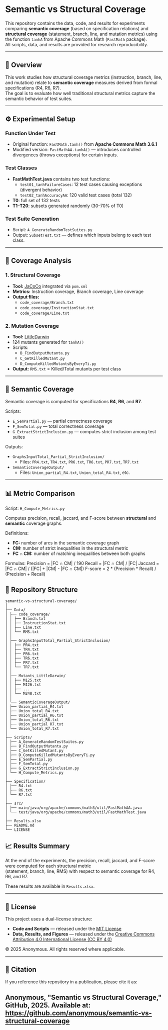 # Semantic vs Structural Coverage

This repository contains the data, code, and results for experiments comparing **semantic coverage** (based on specification relations) and **structural coverage** (statement, branch, line, and mutation metrics) using the function `tanhA` from Apache Commons Math (`FastMath` package).  
All scripts, data, and results are provided for research reproducibility.

---

## 📘 Overview

This work studies how structural coverage metrics (instruction, branch, line, and mutation) relate to **semantic coverage** measures derived from formal specifications (R4, R6, R7).  
The goal is to evaluate how well traditional structural metrics capture the semantic behavior of test suites.

---

## ⚙️ Experimental Setup

### Function Under Test
- Original function: `FastMath.tanh()` from **Apache Commons Math 3.6.1**  
- Modified version: `FastMathAA.tanhA()` — introduces controlled divergences (throws exceptions) for certain inputs.

### Test Classes
- **FastMathTest.java** contains two test functions:
  - `test01_tanhFailureCases`: 12 test cases causing exceptions (divergent behavior)
  - `test02_tanhAccuracyAA`: 120 valid test cases (total 132)
- **T0**: full set of 132 tests  
- **T1–T20**: subsets generated randomly (30–70% of T0)

### Test Suite Generation
- Script: `A_GenerateRandomTestSuites.py`  
- Output: `SubsetTest.txt` — defines which inputs belong to each test class.

---

## 🧪 Coverage Analysis

### 1. Structural Coverage
- **Tool:** [JaCoCo](https://www.jacoco.org/jacoco/) integrated via `pom.xml`  
- **Metrics:** Instruction coverage, Branch coverage, Line coverage  
- **Output files:**  
  - `code_coverage/Branch.txt`  
  - `code_coverage/InstructionStat.txt`  
  - `code_coverage/Line.txt`

### 2. Mutation Coverage
- **Tool:** [LittleDarwin](https://github.com/alipour/littledarwin)  
- 124 mutants generated for `tanhA()`  
- Scripts:
  - `B_FindOutputMutanta.py`
  - `C_GetKilledMutant.py`
  - `D_ComputeKilledMutantsByEveryTi.py`
- **Output:** `RMS.txt` = Killed/Total mutants per test class

---

## 🧭 Semantic Coverage

Semantic coverage is computed for specifications **R4**, **R6**, and **R7**.

Scripts:
- `E_SemPartial.py` — partial correctness coverage  
- `F_SemTotal.py` — total correctness coverage  
- `G_ExtractStrictInclusion.py` — computes strict inclusion among test suites  

Outputs:
- `GraphsInputTotal_Partial_StrictInclusion/`  
  - Files: `PR4.txt`, `TR4.txt`, `PR6.txt`, `TR6.txt`, `PR7.txt`, `TR7.txt`  
- `SemanticCoverageOutput/`  
  - Files: `Union_partial_R4.txt`, `Union_total_R4.txt`, etc.

---

## 📊 Metric Comparison

Script: `H_Compute_Metrics.py`

Computes precision, recall, jaccard, and F-score between **structural** and **semantic** coverage graphs.

Definitions:

- **FC:** number of arcs in the semantic coverage graph  
- **CM:** number of strict inequalities in the structural metric  
- **FC ∩ CM:** number of matching inequalities between both graphs  

Formulas:
Precision = |FC ∩ CM| / 190
Recall = |FC ∩ CM| / |FC|
Jaccard = |FC ∩ CM| / (|FC| + |CM| - |FC ∩ CM|)
F-score = 2 * (Precision * Recall) / (Precision + Recall)

## 📂 Repository Structure
```
semantic-vs-structural-coverage/
│
├── Data/
│ ├── code_coverage/
│ │ ├── Branch.txt
│ │ ├── InstructionStat.txt
│ │ ├── Line.txt
│ │ └── RMS.txt
│ │
│ ├── GraphsInputTotal_Partial_StrictInclusion/
│ │ ├── PR4.txt
│ │ ├── TR4.txt
│ │ ├── PR6.txt
│ │ ├── TR6.txt
│ │ ├── PR7.txt
│ │ └── TR7.txt
│ │
│ ├── Mutants_LittleDarwin/
│ │ ├── M125.txt
│ │ ├── M126.txt
│ │ ├── ...
│ │ └── M248.txt
│ │
│ └── SemanticCoverageOutput/
│ ├── Union_partial_R4.txt
│ ├── Union_total_R4.txt
│ ├── Union_partial_R6.txt
│ ├── Union_total_R6.txt
│ ├── Union_partial_R7.txt
│ └── Union_total_R7.txt
│
├── Scripts/
│ ├── A_GenerateRandomTestSuites.py
│ ├── B_FindOutputMutanta.py
│ ├── C_GetKilledMutant.py
│ ├── D_ComputeKilledMutantsByEveryTi.py
│ ├── E_SemPartial.py
│ ├── F_SemTotal.py
│ ├── G_ExtractStrictInclusion.py
│ └── H_Compute_Metrics.py
│
├── Specification/
│ ├── R4.txt
│ ├── R6.txt
│ └── R7.txt
│
├── src/
│ ├── main/java/org/apache/commons/math3/util/FastMathAA.java
│ └── test/java/org/apache/commons/math3/util/FastMathTest.java
│
├── Results.xlsx
├── README.md
└── LICENSE
```

## 📈 Results Summary

At the end of the experiments, the precision, recall, jaccard, and F-score were computed for each structural metric  
(statement, branch, line, RMS) with respect to semantic coverage for R4, R6, and R7.

These results are available in `Results.xlsx`.

---

## 📜 License

This project uses a dual-license structure:

- **Code and Scripts** — released under the [MIT License](./LICENSE)  
- **Data, Results, and Figures** — released under the [Creative Commons Attribution 4.0 International License (CC BY 4.0)](https://creativecommons.org/licenses/by/4.0/)

© 2025 Anonymous. All rights reserved where applicable.

---

## 💬 Citation

If you reference this repository in a publication, please cite it as:

Anonymous, "Semantic vs Structural Coverage," GitHub, 2025.
Available at: https://github.com/anonymous/semantic-vs-structural-coverage
---
